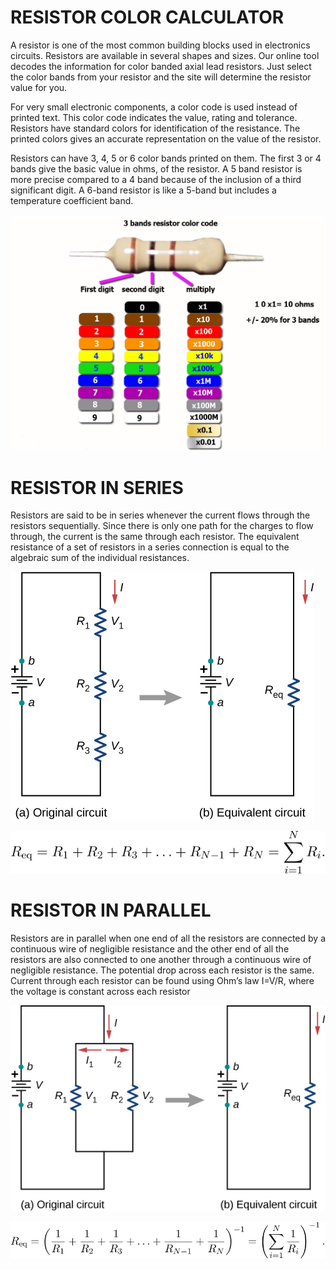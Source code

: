 # RESISTOR COLOR CALCULATOR

A resistor is one of the most common building blocks used in electronics circuits. Resistors are available in several shapes and sizes. Our online tool decodes the  information for color banded axial lead resistors. Just select the color bands from your resistor and the site will determine the resistor value for you.

For very small electronic components, a color code is used instead of printed text. This color code indicates the value, rating and tolerance. Resistors have standard colors for identification of the resistance. The printed colors gives an accurate representation on the value of the resistor.

Resistors can have 3, 4, 5 or 6 color bands printed on them. The first 3 or 4 bands give the basic value in ohms, of the resistor. A 5 band resistor is more precise compared to a 4 band because of the inclusion of a third significant digit. A 6-band resistor is like a 5-band but includes a temperature coefficient band.

![ResistorColourCodeCalculator](https://github.com/sourav090998/260254-PROJECT/blob/d8da85f4f6bcd96fa87651005bb254bc54ef673b/5_Images/3%20band%20resistor%20color%20code.jpg)

# RESISTOR IN SERIES

Resistors are said to be in series whenever the current flows through the resistors sequentially. Since there is only one path for the charges to flow through, the current is the same through each resistor. The equivalent resistance of a set of resistors in a series connection is equal to the algebraic sum of the individual resistances.

![ResistorSeries](https://github.com/sourav090998/260254-PROJECT/blob/64a75a6e80cf242a7cb99f4a5505dd84fe7b4028/5_Images/73a758786a5224023b41e2edb65ab48c9af171f0.jfif)

![ResistorInSeries](https://github.com/sourav090998/260254-PROJECT/blob/334af3243225499b1b2c561ee61d372ecc99e50f/5_Images/series%20eqn.svg)

# RESISTOR IN PARALLEL

Resistors are in parallel when one end of all the resistors are connected by a continuous wire of negligible resistance and the other end of all the resistors are also connected to one another through a continuous wire of negligible resistance. The potential drop across each resistor is the same. Current through each resistor can be found using Ohm’s law I=V/R, where the voltage is constant across each resistor

![ResistorParallel](https://github.com/sourav090998/260254-PROJECT/blob/e8405045a2672d76924329398102c3da32348c46/5_Images/parallel.jfif)

![ResistorInParallel](https://github.com/sourav090998/260254-PROJECT/blob/e8405045a2672d76924329398102c3da32348c46/5_Images/res%20parallel.svg)
